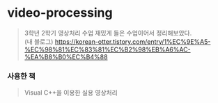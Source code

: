 # video-processing
> 3학년 2학기 영상처리 수업 
> 재밌게 들은 수업이어서 정리해보았다.   
> (내 블로그) https://korean-otter.tistory.com/entry/1%EC%9E%A5-%EC%98%81%EC%83%81%EC%B2%98%EB%A6%AC-%EA%B8%B0%EC%B4%88   
   
   
   
   
### 사용한 책
> Visual C++을 이용한 실용 영상처리   
   
   
 
